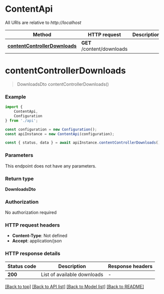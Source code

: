 # ContentApi

All URIs are relative to *http://localhost*

|Method | HTTP request | Description|
|------------- | ------------- | -------------|
|[**contentControllerDownloads**](#contentcontrollerdownloads) | **GET** /content/downloads | |

# **contentControllerDownloads**
> DownloadsDto contentControllerDownloads()


### Example

```typescript
import {
    ContentApi,
    Configuration
} from './api';

const configuration = new Configuration();
const apiInstance = new ContentApi(configuration);

const { status, data } = await apiInstance.contentControllerDownloads();
```

### Parameters
This endpoint does not have any parameters.


### Return type

**DownloadsDto**

### Authorization

No authorization required

### HTTP request headers

 - **Content-Type**: Not defined
 - **Accept**: application/json


### HTTP response details
| Status code | Description | Response headers |
|-------------|-------------|------------------|
|**200** | List of available downloads |  -  |

[[Back to top]](#) [[Back to API list]](../README.md#documentation-for-api-endpoints) [[Back to Model list]](../README.md#documentation-for-models) [[Back to README]](../README.md)


